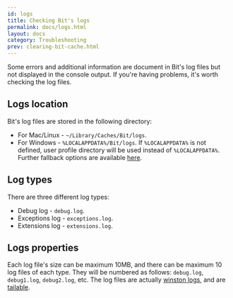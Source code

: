 ```yaml
---
id: logs
title: Checking Bit's logs
permalink: docs/logs.html
layout: docs
category: Troubleshooting
prev: clearing-bit-cache.html
---
```


Some errors and additional information are document in Bit's log files but not displayed in the console output. If you're having problems, it's worth checking the log files.

## Logs location

Bit's log files are stored in the following directory:

* For Mac/Linux - `~/Library/Caches/Bit/logs`.
* For Windows - `%LOCALAPPDATA%/Bit/logs`. If `%LOCALAPPDATA%` is not defined, user profile directory will be used instead of `%LOCALAPPDATA%`. Further fallback options are available [here](https://github.com/sindresorhus/os-homedir/blob/master/index.js).

## Log types

There are three different log types:

* Debug log - `debug.log`.
* Exceptions log - `exceptions.log`.
* Extensions log - `extensions.log`.

## Logs properties

Each log file's size can be maximum 10MB, and there can be maximum 10 log files of each type. They will be numbered as follows: `debug.log`, `debug1.log`, `debug2.log`, etc.
The log files are actually [winston logs](https://github.com/winstonjs/winston), and are [tailable](https://github.com/winstonjs/winston/blob/master/docs/transports.md).